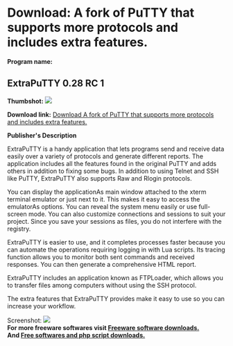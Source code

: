 # Download: A fork of PuTTY that supports more protocols and includes extra features.

**Program name:**

## ExtraPuTTY 0.28 RC 1

  
**Thumbshot:** ![](http://www.freewarefiles.com/screenshot/extraputty_md.jpg)   
  
**Download link:** [Download A fork of PuTTY that supports more protocols and includes extra features.](http://freesoftwares.boysofts.com/ExtraPuTTY_program_99137.html)  
  


**Publisher's Description**  
  


ExtraPuTTY is a handy application that lets programs send and receive data easily over a variety of protocols and generate different reports. The application includes all the features found in the original PuTTY and adds others in addition to fixing some bugs. In addition to using Telnet and SSH like PuTTY, ExtraPuTTY also supports Raw and Rlogin protocols. 

You can display the applicationAs main window attached to the xterm terminal emulator or just next to it. This makes it easy to access the emulatorAs options. You can reveal the system menu easily or use full-screen mode. You can also customize connections and sessions to suit your project. Since you save your sessions as files, you do not interfere with the registry.

ExtraPuTTY is easier to use, and it completes processes faster because you can automate the operations requiring logging in with Lua scripts. Its tracing function allows you to monitor both sent commands and received responses. You can then generate a comprehensive HTML report.

ExtraPuTTY includes an application known as FTPLoader, which allows you to transfer files among computers without using the SSH protocol. 

The extra features that ExtraPuTTY provides make it easy to use so you can increase your workflow. 

  
  
Screenshot: ![](http://www.freewarefiles.com/screenshot/extraputty.jpg)   
**For more freeware softwares visit [Freeware software downloads.](http://freesoftwares.boysofts.com/)**   
**And [Free softwares and php script downloads.](http://www.boysofts.com/)**
